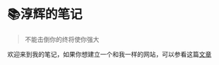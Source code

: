 # 📚淳辉的笔记

> 不能击倒你的终将使你强大

欢迎来到我的笔记，如果你想建立一个和我一样的网站，可以参看这篇[文章](http://note.tingnichui.com/#/notes/docsify%E6%90%AD%E5%BB%BA)
